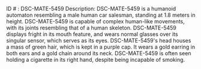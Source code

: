 ID # : DSC-MATE-5459
Description: DSC-MATE-5459 is a humanoid automaton resembling a male human car salesman, standing at 1.8 meters in height. DSC-MATE-5459 is capable of complex human-like movements, with its joints resembling that of a human skeleton. DSC-MATE-5459 displays fright in its mouth feature, and wears normal glasses over its singular sensor, which serves as its eyes. DSC-MATE-5459's head houses a mass of green hair, which is kept in a purple cap. It wears a gold earring in both ears and a gold chain around its neck. DSC-MATE-5459 is often seen holding a cigarette in its right hand, despite being incapable of smoking.